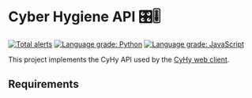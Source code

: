 # Cyber Hygiene API 🎛🎚

[![Total alerts](https://img.shields.io/lgtm/alerts/g/cisagov/cyhy-api.svg?logo=lgtm&logoWidth=18)](https://lgtm.com/projects/g/cisagov/cyhy-api/alerts/)
[![Language grade: Python](https://img.shields.io/lgtm/grade/python/g/cisagov/cyhy-api.svg?logo=lgtm&logoWidth=18)](https://lgtm.com/projects/g/cisagov/cyhy-api/context:python)
[![Language grade: JavaScript](https://img.shields.io/lgtm/grade/javascript/g/cisagov/cyhy-api.svg?logo=lgtm&logoWidth=18)](https://lgtm.com/projects/g/cisagov/cyhy-api/context:javascript)

This project implements the CyHy API used by the [CyHy web client](https://github.com/cisagov/cyhy-web).

## Requirements
